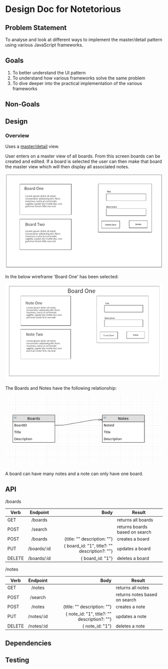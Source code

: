 # Design Doc for Notetorious

## Problem Statement

To analyse and look at different ways to implement the master/detail pattern using various JavaScript frameworks.

## Goals

1. To better understand the UI pattern
2. To understand how various frameworks solve the same problem
3. To dive deeper into the practical implementation of the various frameworks

## Non-Goals

## Design

### Overview

Uses a [master/detail](https://en.wikipedia.org/wiki/Master%E2%80%93detail_interface) view.

User enters on a master view of all boards. From this screen boards can be created and edited. If a board is selected the user can then make that board the master view which will then display all associated notes.

![boards](./static/wireframes/screens/boards-1.png)

In the below wireframe 'Board One' has been selected:

![notes](./static/wireframes/screens/notes-1.png)

The Boards and Notes have the following relationship:

![ERD](./static/diagrams/ERD.png)

A board can have many notes and a note can only have one board.

## API

/boards

| Verb   |  Endpoint   |                                          Body | Result                         |
| ------ | :---------: | --------------------------------------------: | ------------------------------ |
| GET    |   /boards   |                                               | returns all boards             |
| POST   |   /search   |                                               | returns boards based on search |
| POST   |   /boards   |                   {title: "" description: ""} | creates a board                |
| PUT    | /boards/:id | { board_id: "1", title?: "" description?: ""} | updates a board                |
| DELETE | /boards/:id |                              { board_id: "1"} | deletes a board                |

/notes

| Verb   |  Endpoint  |                                         Body | Result                        |
| ------ | :--------: | -------------------------------------------: | ----------------------------- |
| GET    |   /notes   |                                              | returns all notes             |
| POST   |  /search   |                                              | returns notes based on search |
| POST   |   /notes   |                  {title: "" description: ""} | creates a note                |
| PUT    | /notes/:id | { note_id: "1", title?: "" description?: ""} | updates a note                |
| DELETE | /notes/:id |                              { note_id: "1"} | deletes a note                |

## Dependencies

## Testing
